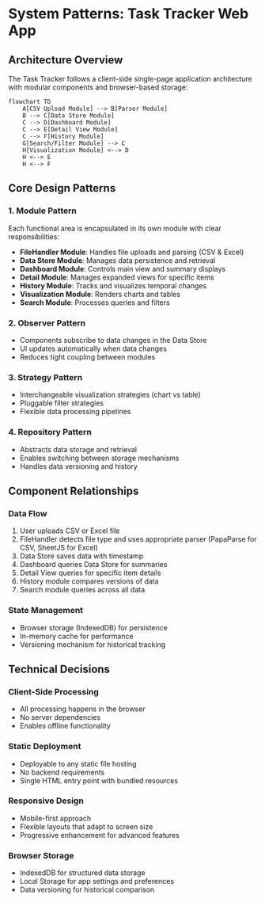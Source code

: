 # System Patterns: Task Tracker Web App

## Architecture Overview

The Task Tracker follows a client-side single-page application architecture with modular components and browser-based storage:

```mermaid
flowchart TD
    A[CSV Upload Module] --> B[Parser Module]
    B --> C[Data Store Module]
    C --> D[Dashboard Module]
    C --> E[Detail View Module]
    C --> F[History Module]
    G[Search/Filter Module] --> C
    H[Visualization Module] <--> D
    H <--> E
    H <--> F
```

## Core Design Patterns

### 1. Module Pattern
Each functional area is encapsulated in its own module with clear responsibilities:
- **FileHandler Module**: Handles file uploads and parsing (CSV & Excel)
- **Data Store Module**: Manages data persistence and retrieval
- **Dashboard Module**: Controls main view and summary displays
- **Detail Module**: Manages expanded views for specific items
- **History Module**: Tracks and visualizes temporal changes
- **Visualization Module**: Renders charts and tables
- **Search Module**: Processes queries and filters

### 2. Observer Pattern
- Components subscribe to data changes in the Data Store
- UI updates automatically when data changes
- Reduces tight coupling between modules

### 3. Strategy Pattern
- Interchangeable visualization strategies (chart vs table)
- Pluggable filter strategies
- Flexible data processing pipelines

### 4. Repository Pattern
- Abstracts data storage and retrieval
- Enables switching between storage mechanisms
- Handles data versioning and history

## Component Relationships

### Data Flow
1. User uploads CSV or Excel file
2. FileHandler detects file type and uses appropriate parser (PapaParse for CSV, SheetJS for Excel)
3. Data Store saves data with timestamp
4. Dashboard queries Data Store for summaries
5. Detail View queries for specific item details
6. History module compares versions of data
7. Search module queries across all data

### State Management
- Browser storage (IndexedDB) for persistence
- In-memory cache for performance
- Versioning mechanism for historical tracking

## Technical Decisions

### Client-Side Processing
- All processing happens in the browser
- No server dependencies
- Enables offline functionality

### Static Deployment
- Deployable to any static file hosting
- No backend requirements
- Single HTML entry point with bundled resources

### Responsive Design
- Mobile-first approach
- Flexible layouts that adapt to screen size
- Progressive enhancement for advanced features

### Browser Storage
- IndexedDB for structured data storage
- Local Storage for app settings and preferences
- Data versioning for historical comparison

